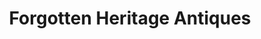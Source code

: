 ---
title: "Forgotten Heritage Antiques"
url: /lancaster/forgotten-heritage-antiques/
shop: antiques
---